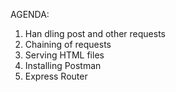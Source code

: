 AGENDA:
1. Han dling post and other requests
2. Chaining of requests
3. Serving HTML files
4. Installing Postman
5. Express Router